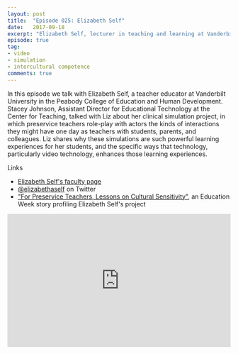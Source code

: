 ```yaml
---
layout: post
title:  "Episode 025: Elizabeth Self"
date:   2017-09-18
excerpt: "Elizabeth Self, lecturer in teaching and learning at Vanderbilt University, talks about her video-enhanced teacher simulation project."
episode: true
tag:
- video
- simulation
- intercultural competence
comments: true
---
```


In this episode we talk with Elizabeth Self, a teacher educator at Vanderbilt University in the Peabody College of Education and Human Development. Stacey Johnson, Assistant Director for Educational Technology at the Center for Teaching, talked with Liz about her clinical simulation project, in which preservice teachers role-play with actors the kinds of interactions they might have one day as teachers with students, parents, and colleagues. Liz shares why these simulations are such powerful learning experiences for her students, and the specific ways that technology, particularly video technology, enhances those learning experiences. 

Links

<ul><li><a href="https://my.vanderbilt.edu/elizabethself/">Elizabeth Self's faculty page</a></li>
<li><a href="https://twitter.com/elizabethaself">@elizabethaself</a> on Twitter</li>
<li><a href="http://www.edweek.org/ew/articles/2016/02/17/for-preservice-teachers-lessons-on-cultural-sensitivity.html">"For Preservice Teachers, Lessons on Cultural Sensitivity"</a>, an Education Week story profiling Elizabeth Self's project</li>
</ul>

<iframe width="100%" height="300" scrolling="no" frameborder="no" src="https://w.soundcloud.com/player/?url=https%3A//api.soundcloud.com/tracks/342496358&amp;color=%23ff5500&amp;auto_play=false&amp;hide_related=false&amp;show_comments=true&amp;show_user=true&amp;show_reposts=false&amp;visual=true"></iframe>

